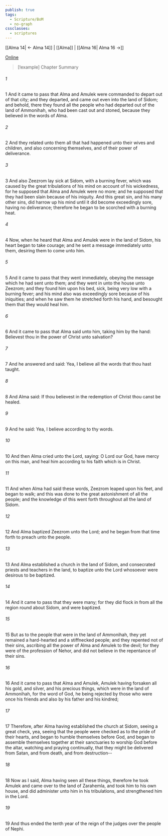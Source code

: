 ```yaml
---
publish: true
tags:
  - Scripture/BoM
  - no-graph
cssclasses:
  - scriptures
---
```

[[Alma 14| ← Alma 14]] | [[Alma]] | [[Alma 16| Alma 16 →]]

[Online](https://churchofjesuschrist.org/study/scriptures/bofm/alma/15?lang=eng)

>[!example] Chapter Summary
>
###### 1
1 And it came to pass that Alma and Amulek were commanded to depart out of that city; and they departed, and came out even into the land of Sidom; and behold, there they found all the people who had departed out of the land of Ammonihah, who had been cast out and stoned, because they believed in the words of Alma.
###### 2
2 And they related unto them all that had happened unto their wives and children, and also concerning themselves, and of their power of deliverance.
###### 3
3 And also Zeezrom lay sick at Sidom, with a burning fever, which was caused by the great tribulations of his mind on account of his wickedness, for he supposed that Alma and Amulek were no more; and he supposed that they had been slain because of his iniquity. And this great sin, and his many other sins, did harrow up his mind until it did become exceedingly sore, having no deliverance; therefore he began to be scorched with a burning heat.
###### 4
4 Now, when he heard that Alma and Amulek were in the land of Sidom, his heart began to take courage; and he sent a message immediately unto them, desiring them to come unto him.
###### 5
5 And it came to pass that they went immediately, obeying the message which he had sent unto them; and they went in unto the house unto Zeezrom; and they found him upon his bed, sick, being very low with a burning fever; and his mind also was exceedingly sore because of his iniquities; and when he saw them he stretched forth his hand, and besought them that they would heal him.
###### 6
6 And it came to pass that Alma said unto him, taking him by the hand: Believest thou in the power of Christ unto salvation?
###### 7
7 And he answered and said: Yea, I believe all the words that thou hast taught.
###### 8
8 And Alma said: If thou believest in the redemption of Christ thou canst be healed.
###### 9
9 And he said: Yea, I believe according to thy words.
###### 10
10 And then Alma cried unto the Lord, saying: O Lord our God, have mercy on this man, and heal him according to his faith which is in Christ.
###### 11
11 And when Alma had said these words, Zeezrom leaped upon his feet, and began to walk; and this was done to the great astonishment of all the people; and the knowledge of this went forth throughout all the land of Sidom.
###### 12
12 And Alma baptized Zeezrom unto the Lord; and he began from that time forth to preach unto the people.
###### 13
13 And Alma established a church in the land of Sidom, and consecrated priests and teachers in the land, to baptize unto the Lord whosoever were desirous to be baptized.
###### 14
14 And it came to pass that they were many; for they did flock in from all the region round about Sidom, and were baptized.
###### 15
15 But as to the people that were in the land of Ammonihah, they yet remained a hard-hearted and a stiffnecked people; and they repented not of their sins, ascribing all the power of Alma and Amulek to the devil; for they were of the profession of Nehor, and did not believe in the repentance of their sins.
###### 16
16 And it came to pass that Alma and Amulek, Amulek having forsaken all his gold, and silver, and his precious things, which were in the land of Ammonihah, for the word of God, he being rejected by those who were once his friends and also by his father and his kindred;
###### 17
17 Therefore, after Alma having established the church at Sidom, seeing a great check, yea, seeing that the people were checked as to the pride of their hearts, and began to humble themselves before God, and began to assemble themselves together at their sanctuaries to worship God before the altar, watching and praying continually, that they might be delivered from Satan, and from death, and from destruction--
###### 18
18 Now as I said, Alma having seen all these things, therefore he took Amulek and came over to the land of Zarahemla, and took him to his own house, and did administer unto him in his tribulations, and strengthened him in the Lord.
###### 19
19 And thus ended the tenth year of the reign of the judges over the people of Nephi.



